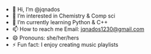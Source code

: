- 👋 Hi, I’m @jqnados
- 👀 I’m interested in Chemistry & Comp sci
- 🌱 I’m currently learning Python & C++
- 📫 How to reach me Email: jqnados1230@gmail.com
- 😄 Pronouns: she/her/hers
- ⚡ Fun fact: I enjoy creating music playlists

<!---
jqnados/jqnados is a ✨ special ✨ repository because its `README.md` (this file) appears on your GitHub profile.
You can click the Preview link to take a look at your changes.
--->
